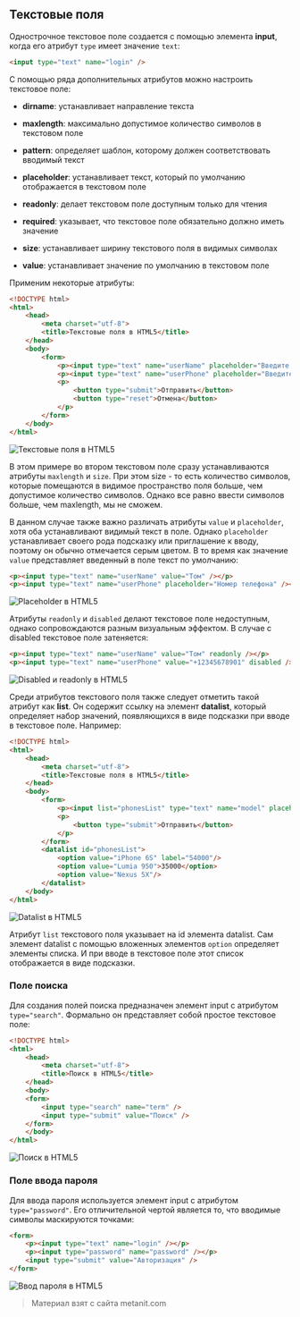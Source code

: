 ## Текстовые поля

Однострочное текстовое поле создается с помощью элемента **input**, когда его атрибут `type` имеет значение `text`:

```html
<input type="text" name="login" />
```

С помощью ряда дополнительных атрибутов можно настроить текстовое поле:

- **dirname**: устанавливает направление текста

- **maxlength**: максимально допустимое количество символов в текстовом поле

- **pattern**: определяет шаблон, которому должен соответствовать вводимый текст

- **placeholder**: устанавливает текст, который по умолчанию отображается в текстовом поле

- **readonly**: делает текстовом поле доступным только для чтения

- **required**: указывает, что текстовое поле обязательно должно иметь значение

- **size**: устанавливает ширину текстового поля в видимых символах

- **value**: устанавливает значение по умолчанию в текстовом поле

Применим некоторые атрибуты:

```html
<!DOCTYPE html>
<html>
    <head>
        <meta charset="utf-8">
        <title>Текстовые поля в HTML5</title>
    </head>
    <body>
        <form>
            <p><input type="text" name="userName" placeholder="Введите имя" size="18" /></p>
            <p><input type="text" name="userPhone" placeholder="Введите номер телефона" size="18" maxlength="11" /></p>
            <p>
                <button type="submit">Отправить</button> 
                <button type="reset">Отмена</button>
            </p>
        </form>
    </body>
</html>
```

![Текстовые поля в HTML5](https://metanit.com/web/html5/pics/2.6.png)

В этом примере во втором текстовом поле сразу устанавливаются атрибуты `maxlength` и `size`. При этом size - то есть количество символов, которые помещаются в видимое пространство поля больше, чем допустимое количество символов. Однако все равно ввести символов больше, чем maxlength, мы не сможем.

В данном случае также важно различать атрибуты `value` и `placeholder`, хотя оба устанавливают видимый текст в поле. Однако `placeholder` устанавливает своего рода подсказку или приглашение к вводу, поэтому он обычно отмечается серым цветом. В то время как значение `value` представляет введенный в поле текст по умолчанию:

```html
<p><input type="text" name="userName" value="Том" /></p>
<p><input type="text" name="userPhone" placeholder="Номер телефона" /></p>
```

![Placeholder в HTML5](https://metanit.com/web/html5/pics/2.7.png)

Атрибуты `readonly` и `disabled` делают текстовое поле недоступным, однако сопровождаются разным визуальным эффектом. В случае с disabled текстовое поле затеняется:

```html
<p><input type="text" name="userName" value="Том" readonly /></p>
<p><input type="text" name="userPhone" value="+12345678901" disabled /></p>
```

![Disabled и readonly в HTML5](https://metanit.com/web/html5/pics/2.8.png)

Среди атрибутов текстового поля также следует отметить такой атрибут как **list**. Он содержит ссылку на элемент **datalist**, который определяет набор значений, появляющихся в виде подсказки при вводе в текстовое поле. Например:

```html
<!DOCTYPE html>
<html>
    <head>
        <meta charset="utf-8">
        <title>Текстовые поля в HTML5</title>
    </head>
    <body>
        <form>
            <p><input list="phonesList" type="text" name="model" placeholder="Введите модель" /></p>
            <p>
                <button type="submit">Отправить</button>
            </p>
        </form>
        <datalist id="phonesList">
            <option value="iPhone 6S" label="54000"/>
            <option value="Lumia 950">35000</option>
            <option value="Nexus 5X"/>
        </datalist>
    </body>
</html>
```

![Datalist в HTML5](https://metanit.com/web/html5/pics/2.9.png)

Атрибут `list` текстового поля указывает на id элемента datalist. Сам элемент datalist с помощью вложенных элементов `option` определяет элементы списка. И при вводе в текстовое поле этот список отображается в виде подсказки.

### Поле поиска

Для создания полей поиска предназначен элемент input с атрибутом `type="search"`. Формально он представляет собой простое текстовое поле:

```html
<!DOCTYPE html>
<html>
    <head>
        <meta charset="utf-8">
        <title>Поиск в HTML5</title>
    </head>
    <body>
    <form>
        <input type="search" name="term" />
        <input type="submit" value="Поиск" />
    </form>
    </body>
</html>
```

![Поиск в HTML5](https://metanit.com/web/html5/pics/2.34.png)

### Поле ввода пароля

Для ввода пароля используется элемент input с атрибутом `type="password"`. Его отличительной чертой является то, что вводимые символы маскируются точками:

```html
<form>
    <p><input type="text" name="login" /></p>
    <p><input type="password" name="password" /></p>
    <input type="submit" value="Авторизация" />
</form>
```

![Ввод пароля в HTML5](https://metanit.com/web/html5/pics/2.35.png)


> Материал взят с сайта metanit.com